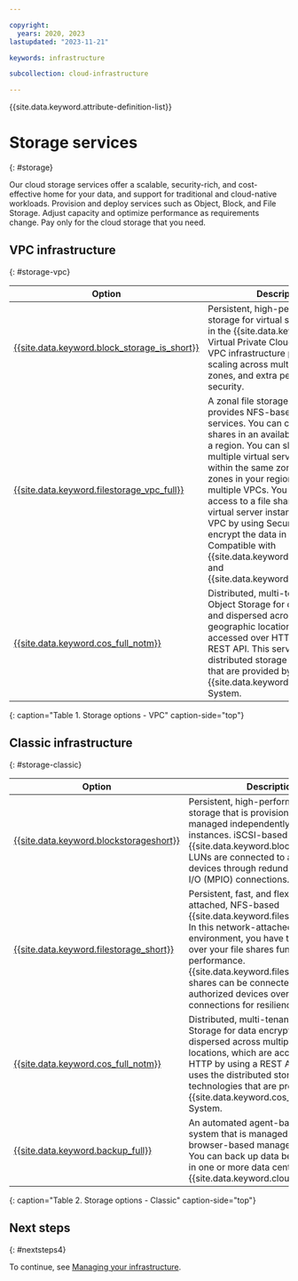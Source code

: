 ```yaml
---

copyright:
  years: 2020, 2023
lastupdated: "2023-11-21"

keywords: infrastructure

subcollection: cloud-infrastructure

---
```


{{site.data.keyword.attribute-definition-list}}

# Storage services
{: #storage}

Our cloud storage services offer a scalable, security-rich, and cost-effective home for your data, and support for traditional and cloud-native workloads. Provision and deploy services such as Object, Block, and File Storage. Adjust capacity and optimize performance as requirements change. Pay only for the cloud storage that you need.

## VPC infrastructure
{: #storage-vpc}

| Option | Description |
|--------|---------------|
| [{{site.data.keyword.block_storage_is_short}}](/docs/vpc?topic=vpc-block-storage-about) | Persistent, high-performance data storage for virtual server instances in the {{site.data.keyword.cloud}} Virtual Private Cloud (VPC). The VPC infrastructure provides rapid scaling across multiple regions and zones, and extra performance and security.  |
| [{{site.data.keyword.filestorage_vpc_full}}](/docs/vpc?topic=vpc-file-storage-vpc-about) | A zonal file storage offering that provides NFS-based file storage services. You can create file shares in an availability zone within a region. You can share them with multiple virtual server instances within the same zone or other zones in your region, across multiple VPCs. You can also limit access to a file share to a specific virtual server instance within a VPC by using Security groups, and encrypt the data in transit. Compatible with {{site.data.keyword.vsi_is_short}} and {{site.data.keyword.bm_is_short}}. |
| [{{site.data.keyword.cos_full_notm}}](/docs/cloud-object-storage?topic=cloud-object-storage-getting-started-cloud-object-storage) | Distributed, multi-tenant Cloud Object Storage for data encrypted and dispersed across multiple geographic locations, which are accessed over HTTP by using a REST API. This service uses the distributed storage technologies that are provided by the {{site.data.keyword.cos_full_notm}} System. |
{: caption="Table 1. Storage options - VPC" caption-side="top"}

## Classic infrastructure
{: #storage-classic}

| Option | Description |
|--------|---------------|
| [{{site.data.keyword.blockstorageshort}}](/docs/BlockStorage?topic=BlockStorage-getting-started) | Persistent, high-performance iSCSI storage that is provisioned and managed independently of Compute instances. iSCSI-based {{site.data.keyword.blockstorageshort}} LUNs are connected to authorized devices through redundant multi-path I/O (MPIO) connections. |
| [{{site.data.keyword.filestorage_short}}](/docs/FileStorage?topic=FileStorage-getting-started) | Persistent, fast, and flexible network-attached, NFS-based {{site.data.keyword.filestorage_short}}. In this network-attached storage (NAS) environment, you have total control over your file shares function and performance. {{site.data.keyword.filestorage_short}} shares can be connected to up to 64 authorized devices over routed TCP/IP connections for resiliency. |
| [{{site.data.keyword.cos_full_notm}}](/docs/cloud-object-storagetopic=cloud-object-storage-getting-started-cloud-object-storage) | Distributed, multi-tenant Cloud Object Storage for data encrypted and dispersed across multiple geographic locations, which are accessed over HTTP by using a REST API. This service uses the distributed storage technologies that are provided by the {{site.data.keyword.cos_full_notm}} System. |
| [{{site.data.keyword.backup_full}}](/docs/Backup?topic=Backup-getting-started) | An automated agent-based backup system that is managed through a browser-based management utility. You can back up data between servers in one or more data centers on the {{site.data.keyword.cloud}} network. |
{: caption="Table 2. Storage options - Classic" caption-side="top"}

## Next steps
{: #nextsteps4}

To continue, see [Managing your infrastructure](/docs/cloud-infrastructure?topic=cloud-infrastructure-managing).
